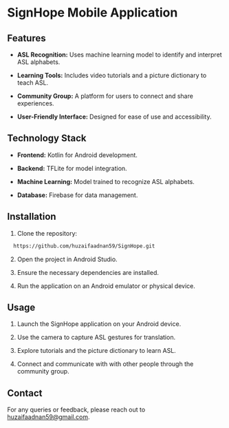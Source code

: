 # SignHope Mobile Application

## Features

- **ASL Recognition:** Uses machine learning model to identify and interpret ASL alphabets.

- **Learning Tools:** Includes video tutorials and a picture dictionary to teach ASL.

- **Community Group:** A platform for users to connect and share experiences.

- **User-Friendly Interface:** Designed for ease of use and accessibility.

## Technology Stack

- **Frontend:** Kotlin for Android development.

- **Backend:** TFLite for model integration.

- **Machine Learning:** Model trained to recognize ASL alphabets.

- **Database:** Firebase for data management.

## Installation

1. Clone the repository:

```bash
  https://github.com/huzaifaadnan59/SignHope.git
```
2. Open the project in Android Studio.

3. Ensure the necessary dependencies are installed.

4. Run the application on an Android emulator or physical device.

## Usage

1. Launch the SignHope application on your Android device.

2. Use the camera to capture ASL gestures for translation.

3. Explore tutorials and the picture dictionary to learn ASL.

4. Connect and communicate with with other people through the community group.

## Contact

For any queries or feedback, please reach out to huzaifaadnan59@gmail.com.
